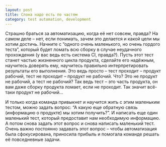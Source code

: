 ```yaml
---
layout: post
title: Слона надо есть по частям
category: test automation, development
---
```


Страшно браться за автоматизацию, когда её нет совсем, правда? На самом деле – нет, если понимать, зачем это делается и какой цели мы хотим достичь. Начните с “одного очень маленького, но очень гордого теста”, который будет ломать всю сборку в случае неудачного прохождения (у вас ведь есть система CI, правда?). Пусть этот тест станет частью жизненного цикла продукта, сделайте его надёжным, научитесь доверять ему, научитесь правильно интерпретировать результаты его выполнения. Это ведь просто – тест проходит – продукт рабочий, тест не проходит – продукт не рабочий. Что? Это не продукт не рабочий, а тест не рабочий? Так ведь тест – это часть продукта, он вам даже сборку продукта ломает, если не проходит. Так значит всё-таки продукт не рабочий…

И только когда команда привыкнет и научится жить с этим маленьким тестом, можно задать вопрос: “А какую еще обратную связь (информацию о продукте) мы хотим получить?”. И написать еще один маленький тест, который предоставит нам необходимую информацию. А потом снова задать этот вопрос и снова написать маленький тест. Очень важно постоянно задавать этот вопрос – чтобы автоматизация была сфокусирована, приносила прибыль и помогала команде решать её повседневные задачи.